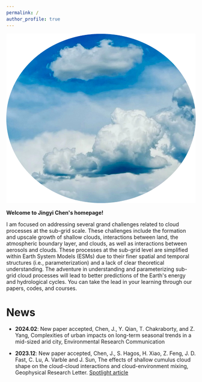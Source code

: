 ```yaml
---
permalink: /
author_profile: true
---
```

<p align="center">
  <img src="/files/cloud2.png" width="600" height="450">
</p>


**Welcome to Jingyi Chen's homepage!** 

I am focused on addressing several grand challenges related to cloud processes at the sub-grid scale. These challenges include the formation and upscale growth of shallow clouds, interactions between land, the atmospheric boundary layer, and clouds, as well as interactions between aerosols and clouds. These processes at the sub-grid level are simplified within Earth System Models (ESMs) due to their finer spatial and temporal structures (i.e., parameterization) and a lack of clear theoretical understanding. The adventure in understanding and parameterizing sub-grid cloud processes will lead to better predictions of the Earth's energy and hydrological cycles. You can take the lead in your learning through our papers, codes, and courses.


News
======
* **2024.02**: New paper accepted, Chen, J., Y. Qian, T. Chakraborty, and Z. Yang, Complexities of urban impacts on long-term seasonal trends in a mid-sized arid city, Environmental Research Communication

* **2023.12**: New paper accepted, Chen, J., S. Hagos, H. Xiao, Z. Feng, J. D. Fast, C. Lu, A. Varble and J. Sun, The effects of shallow cumulus cloud shape on the cloud-cloud interactions and cloud-environment mixing, Geophysical Research Letter. [Spotlight article](https://www.pnnl.gov/publications/whats-cloud-look)



